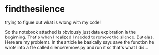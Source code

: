 # findthesilence
trying to figure out what is wrong with my code!


So the notebook attached is obviously just data exploration in the beginning. That's when I realized I needed to remove the silence. But alas. Here are my problems. In the article he basically says save the function he wrote into a file called silenceremove.py and run it so that's what I did...
